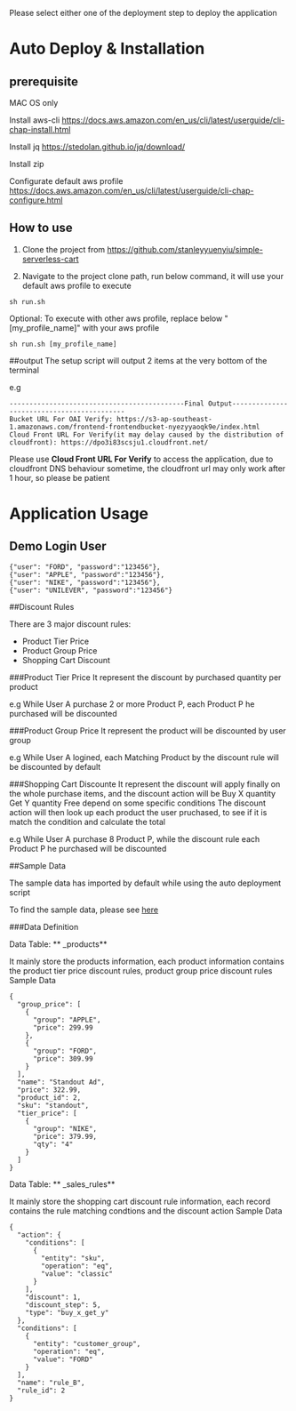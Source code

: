 Please select either one of the deployment step to deploy the application

# Auto Deploy & Installation

## prerequisite

MAC OS only

Install aws-cli 
https://docs.aws.amazon.com/en_us/cli/latest/userguide/cli-chap-install.html

Install jq
https://stedolan.github.io/jq/download/

Install zip

Configurate default aws profile
https://docs.aws.amazon.com/en_us/cli/latest/userguide/cli-chap-configure.html

## How to use
1. Clone the project from https://github.com/stanleyyuenyiu/simple-serverless-cart

2. Navigate to the project clone path, run below command, it will use your default aws profile to execute
```
sh run.sh
```
Optional: 
To execute with other aws profile, replace below "[my_profile_name]" with your aws profile
```
sh run.sh [my_profile_name]
```
##output
The setup script will output 2 items at the very bottom of the terminal

e.g
```
--------------------------------------------Final Output-------------------------------------------
Bucket URL For OAI Verify: https://s3-ap-southeast-1.amazonaws.com/frontend-frontendbucket-nyezyyaoqk9e/index.html
Cloud Front URL For Verify(it may delay caused by the distribution of cloudfront): https://dpo3i83scsju1.cloudfront.net/
```

Please use **Cloud Front URL For Verify** to access the application, due to cloudfront DNS behaviour sometime, the cloudfront url may only work after 1 hour, so please be patient 

# Application Usage

## Demo Login User
```
{"user": "FORD", "password":"123456"},
{"user": "APPLE", "password":"123456"},
{"user": "NIKE", "password":"123456"},
{"user": "UNILEVER", "password":"123456"}
```

##Discount Rules

There are 3 major discount rules:

- Product Tier Price
- Product Group Price
- Shopping Cart Discount

###Product Tier Price
It represent the discount by purchased quantity per product

e.g While User A purchase 2 or more Product P, each Product P he purchased will be discounted

###Product Group Price
It represent the product will be discounted by user group

e.g While User A logined, each Matching Product by the discount rule will be discounted by default

###Shopping Cart Discounte
It represent the discount will apply finally on the whole purchase items, and the discount action will be Buy X quantity Get Y quantity Free depend on some specific conditions 
The discount action will then look up each product the user pruchased, to see if it is match the condition and calculate the total 

e.g While User A purchase 8 Product P, while the  discount rule each Product P he purchased will be discounted


##Sample Data

The sample data has imported by default while using the auto deployment script

To find the sample data, please see [here](https://github.com/stanleyyuenyiu/simple-serverless-cart/tree/master/data)

###Data Definition 

Data Table: ** _products**

It mainly store the products information, each product information contains the product tier price discount rules, product group price discount rules
Sample Data
```
{
  "group_price": [
    {
      "group": "APPLE",
      "price": 299.99
    },
    {
      "group": "FORD",
      "price": 309.99
    }
  ],
  "name": "Standout Ad",
  "price": 322.99,
  "product_id": 2,
  "sku": "standout",
  "tier_price": [
    {
      "group": "NIKE",
      "price": 379.99,
      "qty": "4"
    }
  ]
}
```


Data Table: ** _sales_rules**

It mainly store the shopping cart discount rule information, each record contains the rule matching condtions and the discount action
Sample Data
```
{
  "action": {
    "conditions": [
      {
        "entity": "sku",
        "operation": "eq",
        "value": "classic"
      }
    ],
    "discount": 1,
    "discount_step": 5,
    "type": "buy_x_get_y"
  },
  "conditions": [
    {
      "entity": "customer_group",
      "operation": "eq",
      "value": "FORD"
    }
  ],
  "name": "rule_B",
  "rule_id": 2
}
```








